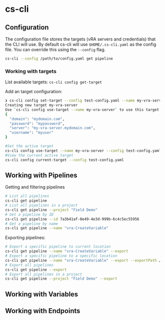 # cs-cli

## Configuration

The configuration file stores the targets (vRA servers and credentials) that the CLI will use. By default cs-cli will use `$HOME/.cs-cli.yaml` as the config file. You can override this using the `--config` flag.

```bash
cs-cli --config /path/to/config.yaml get pipeline
```

### Working with targets

List available targets:
`cs-cli config get-target`

Add an target configuration:
```bash
❯ cs-cli config set-target --config test-config.yaml --name my-vra-server --password mypassword --username myuser --domain mydomain.com --server my-vra-server.mydomain.com
Creating new target my-vra-server
Use `cs-cli config use-target --name my-vra-server` to use this target
{
  "domain": "mydomain.com",
  "password": "mypassword",
  "server": "my-vra-server.mydomain.com",
  "username": "myuser"
}
```

```bash
#Set the active target
cs-cli config use-target --name my-vra-server --config test-config.yaml
#View the current active target
cs-cli config current-target --config test-config.yaml
```

## Working with Pipelines

Getting and filtering pipelines
```bash
# List all pipelines
cs-cli get pipeline
# List all pipelines in a project
cs-cli get pipeline --project "Field Demo"
# Get a pipeline by ID
cs-cli get pipeline --id 7a3b41af-0e49-4e3d-999b-6c4c5ec55956
# Get a pipeline by name
cs-cli get pipeline --name "vra-CreateVariable"
```

Exporting pipelines:
```bash
# Export a specific pipeline to current location
cs-cli get pipeline --name "vra-CreateVariable" --export
# Export a specific pipeline to a specific location
cs-cli get pipeline --name "vra-CreateVariable" --export --exportPath /path/to/my/folder
# Export all pipelines
cs-cli get pipeline --export
# Export all pipelines in a project
cs-cli get pipeline --project "Field Demo" --export
```

## Working with Variables


## Working with Endpoints
